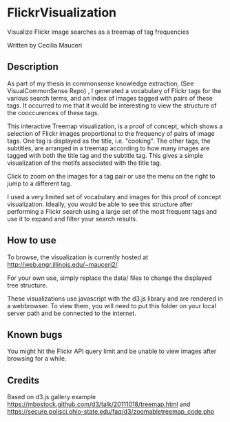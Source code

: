 # FlickrVisualization
Visualize Flickr image searches as a treemap of tag frequencies

Written by Cecilia Mauceri

Description
----------------------------------------------------------

As part of my thesis in commonsense knowledge extraction, (See VisualCommonSense Repo) , I generated a vocabulary of Flickr tags for the various search terms, and an index of images tagged with pairs of these tags. It occurred to me that it would be interesting to view the structure of the cooccurences of these tags. 

This interactive Treemap visualization, is a proof of concept, which shows a selection of Flickr images proportional to the frequency of pairs of image tags. One tag is displayed as the title, i.e. "cooking". The other tags, the subtitles, are arranged in a treemap according to how many images are tagged with both the title tag and the subtitle tag. This gives a simple visualization of the motifs associated with the title tag.

Click to zoom on the images for a tag pair or use the menu on the right to jump to a different tag.

I used a very limited set of vocabulary and images for this proof of concept visualization. Ideally, you would be able to see this structure after performing a Flickr search using a large set of the most frequent tags and use it to expand and filter your search results.

How to use
---------------------------------------------------------

To browse, the visualization is currently hosted at http://web.engr.illinois.edu/~mauceri2/

For your own use, simply replace the data/ files to change the displayed tree structure.

These visualizations use javascript with the d3.js library and are rendered in a webbrowser. 
To view them, you will need to put this folder on your local server path and be connected to the internet. 


Known bugs
---------------------------------------------------------

You might hit the Flickr API query limit and be unable to view images after browsing for a while.


Credits
---------------------------------------------------------

Based on d3.js gallery example https://mbostock.github.com/d3/talk/20111018/treemap.html and https://secure.polisci.ohio-state.edu/faq/d3/zoomabletreemap_code.php